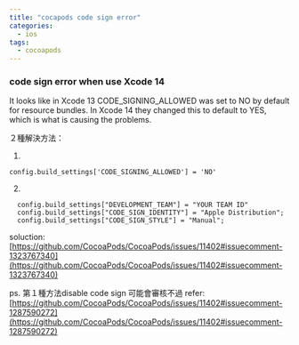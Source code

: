 ```yaml
---
title: "cocapods code sign error"
categories:
  - ios
tags:
  - cocoapods
---
```


### code sign error when use Xcode 14

It looks like in Xcode 13 CODE_SIGNING_ALLOWED was set to NO by default for resource bundles. In Xcode 14 they changed this to default to YES, which is what is causing the problems.

２種解決方法：

  1. 
  `config.build_settings['CODE_SIGNING_ALLOWED'] = 'NO'`

  2. 
```
  config.build_settings["DEVELOPMENT_TEAM"] = "YOUR TEAM ID"
  config.build_settings["CODE_SIGN_IDENTITY"] = "Apple Distribution";
  config.build_settings["CODE_SIGN_STYLE"] = "Manual";
```

soluction:[https://github.com/CocoaPods/CocoaPods/issues/11402#issuecomment-1323767340](https://github.com/CocoaPods/CocoaPods/issues/11402#issuecomment-1323767340)

ps. 第１種方法disable code sign 可能會審核不過
refer:[https://github.com/CocoaPods/CocoaPods/issues/11402#issuecomment-1287590272](https://github.com/CocoaPods/CocoaPods/issues/11402#issuecomment-1287590272)